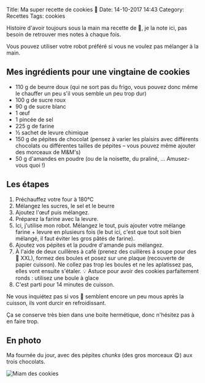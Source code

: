 Title: Ma super recette de cookies 🍪
Date: 14-10-2017 14:43
Category: Recettes
Tags: cookies

Histoire d'avoir toujours sous la main ma recette de 🍪, je la note ici, pas besoin de retrouver mes notes à chaque fois.

Vous pouvez utiliser votre robot préféré si vous ne voulez pas mélanger à la main.

## Mes ingrédients pour une vingtaine de cookies

* 110 g de beurre doux (qui ne sort pas du frigo, vous pouvez donc même le chauffer un peu s'il vous semble un peu trop dur)
* 100 g de sucre roux
* 90 g  de sucre blanc
* 1 œuf
* 1 pincée de sel
* 225 g de farine
* ½ sachet de levure chimique
* 150 g de pépites de chocolat (pensez à varier les plaisirs avec différents chocolats ou différentes tailles de pépites – vous pouvez même ajouter des morceaux de M&M's)
* 50 g d'amandes en poudre (ou de la noisette, du praliné, … Amusez-vous quoi !)

## Les étapes

1. Préchauffez votre four à 180°C
2. Mélangez les sucres, le sel et le beurre
3. Ajoutez l'œuf puis mélangez.
4. Préparez la farine avec la levure.
5. Ici, j'utilise mon robot. Mélangez le tout, puis ajouter votre mélange farine + levure en plusieurs fois (le but ici, c'est que tout soit bien mélangé, il faut éviter les gros pâtés de farine).
6. Ajoutez vos pépites et la poudre d'amande puis mélangez.
7. À l'aide de deux cuillères à café (prenez des cuillères à soupe pour des 🍪 XXL), formez des boules et posez sur une plaque (recouverte de papier cuisson). Ne collez pas trop les boules et ne les aplatissez pas, elles vont ensuite s'étaler. 💡 Astuce pour avoir des cookies parfaitement ronds : utilisez une boule à glace
8. C'est parti pour 14 minutes de cuisson.

Ne vous inquiétez pas si vos 🍪 semblent encore un peu mous après la cuisson, ils vont durcir en refroidissant.

Ça se conserve très bien dans une boite hermétique, donc n'hésitez pas à en faire trop.

## En photo

Ma fournée du jour, avec des pépites *chunks* (des gros morceaux 😋) aux trois chocolats.

![Miam des cookies]({static}/images/recette-cookies/cookies.jpg#mid "Miam des cookies")
